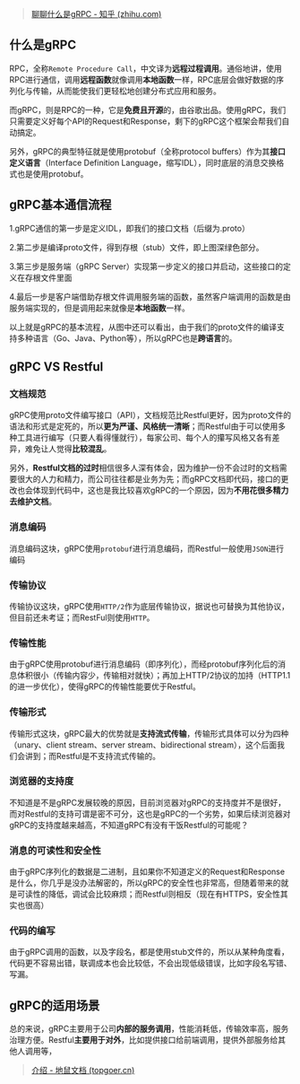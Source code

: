 > [聊聊什么是gRPC - 知乎 (zhihu.com)](https://zhuanlan.zhihu.com/p/363672930)
## **什么是gRPC**
RPC，全称`Remote Procedure Call`，中文译为**远程过程调用**。通俗地讲，使用RPC进行通信，调用**远程函数**就像调用**本地函数**一样，RPC底层会做好数据的序列化与传输，从而能使我们更轻松地创建分布式应用和服务。

而gRPC，则是RPC的一种，它是**免费且开源**的，由谷歌出品。使用gRPC，我们只需要定义好每个API的Request和Response，剩下的gRPC这个框架会帮我们自动搞定。

另外，gRPC的典型特征就是使用protobuf（全称protocol buffers）作为其**接口定义语言**（Interface Definition Language，缩写IDL），同时底层的消息交换格式也是使用protobuf。
## **gRPC基本通信流程**
1.gRPC通信的第一步是定义IDL，即我们的接口文档（后缀为.proto）

2.第二步是编译proto文件，得到存根（stub）文件，即上图深绿色部分。

3.第三步是服务端（gRPC Server）实现第一步定义的接口并启动，这些接口的定义在存根文件里面

4.最后一步是客户端借助存根文件调用服务端的函数，虽然客户端调用的函数是由服务端实现的，但是调用起来就像是**本地函数**一样。

以上就是gRPC的基本流程，从图中还可以看出，由于我们的proto文件的编译支持多种语言（Go、Java、Python等），所以gRPC也是**跨语言**的。

## **gRPC VS Restful**
### **文档规范**

gRPC使用proto文件编写接口（API），文档规范比Restful更好，因为proto文件的语法和形式是定死的，所以**更为严谨、风格统一清晰**；而Restful由于可以使用多种工具进行编写（只要人看得懂就行），每家公司、每个人的攥写风格又各有差异，难免让人觉得**比较混乱**。

另外，**Restful文档的过时**相信很多人深有体会，因为维护一份不会过时的文档需要很大的人力和精力，而公司往往都是业务为先；而gRPC文档即代码，接口的更改也会体现到代码中，这也是我比较喜欢gRPC的一个原因，因为**不用花很多精力去维护文档**。

### **消息编码**

消息编码这块，gRPC使用`protobuf`进行消息编码，而Restful一般使用`JSON`进行编码

### **传输协议**

传输协议这块，gRPC使用`HTTP/2`作为底层传输协议，据说也可替换为其他协议，但目前还未考证；而RestFul则使用`HTTP`。

### **传输性能**

由于gRPC使用protobuf进行消息编码（即序列化），而经protobuf序列化后的消息体积很小（传输内容少，传输相对就快）；再加上HTTP/2协议的加持（HTTP1.1的进一步优化），使得gRPC的传输性能要优于Restful。

### **传输形式**

传输形式这块，gRPC最大的优势就是**支持流式传输**，传输形式具体可以分为四种（unary、client stream、server stream、bidirectional stream），这个后面我们会讲到；而Restful是不支持流式传输的。

### **浏览器的支持度**

不知道是不是gRPC发展较晚的原因，目前浏览器对gRPC的支持度并不是很好，而对Restful的支持可谓是密不可分，这也是gRPC的一个劣势，如果后续浏览器对gRPC的支持度越来越高，不知道gRPC有没有干饭Restful的可能呢？

### **消息的可读性和安全性**

由于gRPC序列化的数据是二进制，且如果你不知道定义的Request和Response是什么，你几乎是没办法解密的，所以gRPC的安全性也非常高，但随着带来的就是可读性的降低，调试会比较麻烦；而Restful则相反（现在有HTTPS，安全性其实也很高）

### **代码的编写**

由于gRPC调用的函数，以及字段名，都是使用stub文件的，所以从某种角度看，代码更不容易出错，联调成本也会比较低，不会出现低级错误，比如字段名写错、写漏。

## **gRPC的适用场景**

总的来说，gRPC主要用于公司**内部的服务调用**，性能消耗低，传输效率高，服务治理方便。Restful**主要用于对外**，比如提供接口给前端调用，提供外部服务给其他人调用等，

> [介绍 - 地鼠文档 (topgoer.cn)](https://www.topgoer.cn/docs/jianyugo/jianyugo-1cl3r7abejfvf)